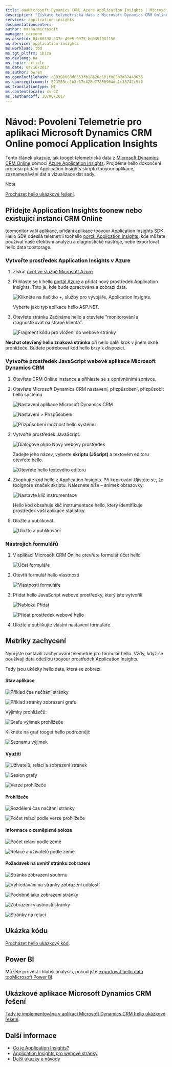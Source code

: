 ```yaml
---
title: aaaMicrosoft Dynamics CRM, Azure Application Insights | Microsoft Docs
description: "Získáte telemetrická data z Microsoft Dynamics CRM Online pomocí Application Insights. Postup instalace, získávání dat, vizualizace a export."
services: application-insights
documentationcenter: 
author: mazharmicrosoft
manager: carmonm
ms.assetid: 04c66338-687e-49e5-9975-be935f98f156
ms.service: application-insights
ms.workload: tbd
ms.tgt_pltfrm: ibiza
ms.devlang: na
ms.topic: article
ms.date: 04/16/2017
ms.author: bwren
ms.openlocfilehash: a39398060d6553fb18a26c101f085b7d87443636
ms.sourcegitcommit: 523283cc1b3c37c428e77850964dc1c33742c5f0
ms.translationtype: MT
ms.contentlocale: cs-CZ
ms.lasthandoff: 10/06/2017
---
```

# <a name="walkthrough-enabling-telemetry-for-microsoft-dynamics-crm-online-using-application-insights"></a>Návod: Povolení Telemetrie pro aplikaci Microsoft Dynamics CRM Online pomocí Application Insights
Tento článek ukazuje, jak tooget telemetrická data z [Microsoft Dynamics CRM Online](https://www.dynamics.com/) pomocí [Azure Application Insights](https://azure.microsoft.com/services/application-insights/). Projdeme hello dokončení procesu přidání Application Insights skriptu tooyour aplikace, zaznamenávání dat a vizualizace dat sady.

> [!NOTE]
> [Procházet hello ukázkové řešení](https://dynamicsandappinsights.codeplex.com/).
> 
> 

## <a name="add-application-insights-toonew-or-existing-crm-online-instance"></a>Přidejte Application Insights toonew nebo existující instanci CRM Online
toomonitor vaší aplikace, přidání aplikace tooyour Application Insights SDK. Hello SDK odesílá telemetrii toohello [portál Application Insights](https://portal.azure.com), kde můžete používat naše efektivní analýzu a diagnostické nástroje, nebo exportovat hello data toostorage.

### <a name="create-an-application-insights-resource-in-azure"></a>Vytvořte prostředek Application Insights v Azure
1. Získat [účet ve službě Microsoft Azure](http://azure.com/pricing). 
2. Přihlaste se k hello [portál Azure](https://portal.azure.com) a přidat nový prostředek Application Insights. Toto je, kde bude zpracována a zobrazí data.
   
    ![Klikněte na tlačítko +, služby pro vývojáře, Application Insights.](./media/app-insights-sample-mscrm/01.png)
   
    Vyberte jako typ aplikace hello ASP.NET.
3. Otevřete stránku Začínáme hello a otevřete "monitorování a diagnostikovat na straně klienta".
   
    ![Fragment kódu pro vložení do webové stránky](./media/app-insights-sample-mscrm/03.png)

**Nechat otevřený hello znaková stránka** při hello další krok v jiném okně prohlížeče. Budete potřebovat kód hello brzy k dispozici. 

### <a name="create-a-javascript-web-resource-in-microsoft-dynamics-crm"></a>Vytvořte prostředek JavaScript webové aplikace Microsoft Dynamics CRM
1. Otevřete CRM Online instance a přihlaste se s oprávněními správce.
2. Otevřete Microsoft Dynamics CRM nastavení, přizpůsobení, přizpůsobit hello systému
   
    ![Nastavení aplikace Microsoft Dynamics CRM](./media/app-insights-sample-mscrm/04.png)
   
    ![Nastavení > Přizpůsobení](./media/app-insights-sample-mscrm/05.png)

    ![Přizpůsobení možnost hello systému](./media/app-insights-sample-mscrm/06.png)

1. Vytvořte prostředek JavaScript.
   
    ![Dialogové okno Nový webový prostředek](./media/app-insights-sample-mscrm/07.png)
   
    Zadejte jeho název, vyberte **skriptu (JScript)** a textovém editoru otevřete hello.
   
    ![Otevřete hello textového editoru](./media/app-insights-sample-mscrm/08.png)
2. Zkopírujte kód hello z Application Insights. Při kopírování Ujistěte se, že tooignore značek skriptu. Naleznete níže – snímek obrazovky:
   
    ![Nastavte klíč instrumentace](./media/app-insights-sample-mscrm/09.png)
   
    Hello kód obsahuje klíč instrumentace hello, který identifikuje prostředek vaší aplikace statistiky.
3. Uložte a publikovat.
   
    ![Uložte a publikování](./media/app-insights-sample-mscrm/10.png)

### <a name="instrument-forms"></a>Nástrojích formulářů
1. V aplikaci Microsoft CRM Online otevřete formulář účet hello
   
    ![Účet formuláře](./media/app-insights-sample-mscrm/11.png)
2. Otevřít formulář hello vlastnosti
   
    ![Vlastnosti formuláře](./media/app-insights-sample-mscrm/12.png)
3. Přidat hello JavaScript webové prostředky, který jste vytvořili
   
    ![Nabídka Přidat](./media/app-insights-sample-mscrm/13.png)
   
    ![Přidat prostředek webové hello](./media/app-insights-sample-mscrm/14.png)
4. Uložte a publikujte vlastní nastavení formuláře.

## <a name="metrics-captured"></a>Metriky zachycení
Nyní jste nastavili zachycování telemetrie pro formulář hello. Vždy, když se používají data odešlou tooyour prostředek Application Insights.

Tady jsou ukázky hello data, která se zobrazí.

#### <a name="application-health"></a>Stav aplikace
![Příklad čas načítání stránky](./media/app-insights-sample-mscrm/15.png)

![Příklad stránky zobrazení grafu](./media/app-insights-sample-mscrm/16.png)

Výjimky prohlížečů:

![Grafu výjimek prohlížeče](./media/app-insights-sample-mscrm/17.png)

Klikněte na graf tooget hello podrobněji:

![Seznamu výjimek](./media/app-insights-sample-mscrm/18.png)

#### <a name="usage"></a>Využití
![Uživatelů, relací a zobrazení stránek](./media/app-insights-sample-mscrm/19.png)

![Sesion grafy](./media/app-insights-sample-mscrm/20.png)

![Verze prohlížeče](./media/app-insights-sample-mscrm/21.png)

#### <a name="browsers"></a>Prohlížeče
![Rozdělení čas načítání stránky](./media/app-insights-sample-mscrm/22.png)

![Počet relací podle verze prohlížeče](./media/app-insights-sample-mscrm/23.png)

#### <a name="geolocation"></a>Informace o zeměpisné poloze
![Počet relací podle země](./media/app-insights-sample-mscrm/24.png)

![Relace a uživatelů podle země](./media/app-insights-sample-mscrm/25.png)

#### <a name="inside-page-view-request"></a>Požadavek na uvnitř stránku zobrazení
![Stránka zobrazení souhrnu](./media/app-insights-sample-mscrm/26.png)

![Vyhledávání na stránky zobrazení událostí](./media/app-insights-sample-mscrm/27.png)

![Podobně jako zobrazení stránky](./media/app-insights-sample-mscrm/28.png)

![Zobrazení vlastností stránky](./media/app-insights-sample-mscrm/29.png)

![Stránky na relaci](./media/app-insights-sample-mscrm/30.png)

## <a name="sample-code"></a>Ukázka kódu
[Procházet hello ukázkový kód](https://dynamicsandappinsights.codeplex.com/).

## <a name="power-bi"></a>Power BI
Můžete provést i hlubší analysis, pokud jste [exportovat hello data tooMicrosoft Power BI](app-insights-export-power-bi.md).

## <a name="sample-microsoft-dynamics-crm-solution"></a>Ukázkové aplikace Microsoft Dynamics CRM řešení
[Tady je implementována v aplikaci Microsoft Dynamics CRM hello ukázkové řešení](https://dynamicsandappinsights.codeplex.com/).

## <a name="learn-more"></a>Další informace
* [Co je Application Insights?](app-insights-overview.md)
* [Application Insights pro webové stránky](app-insights-javascript.md)
* [Další ukázky a návody](app-insights-code-samples.md)
